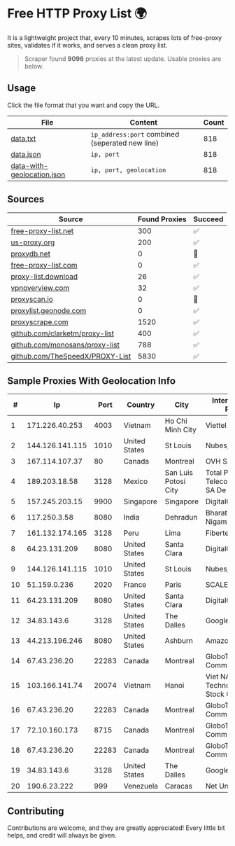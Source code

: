 
# Free HTTP Proxy List 🌍

It is a lightweight project that, every 10 minutes, scrapes lots of free-proxy sites, validates if it works, and serves a clean proxy list.


> Scraper found **9096** proxies at the latest update. Usable proxies are below.

## Usage

Click the file format that you want and copy the URL.


|File|Content|Count|
|----|-------|-----|
|[data.txt](https://raw.githubusercontent.com/themiralay/Proxy-List-World/master/data.txt)|`ip_address:port` combined (seperated new line)|818|
|[data.json](https://raw.githubusercontent.com/themiralay/Proxy-List-World/master/data.json)|`ip, port`|818|
|[data-with-geolocation.json](https://raw.githubusercontent.com/themiralay/Proxy-List-World/master/data-with-geolocation.json)|`ip, port, geolocation`|818|

## Sources

|Source|Found Proxies|Succeed|
|------|-------------|-------|
|[free-proxy-list.net](https://free-proxy-list.net)|300|✅|
|[us-proxy.org](https://www.us-proxy.org)|200|✅|
|[proxydb.net](http://proxydb.net)|0|🚫|
|[free-proxy-list.com](https://free-proxy-list.com/?page=&port=&type%5B%5D=http&type%5B%5D=https&up_time=0&search=Search)|0|✅|
|[proxy-list.download](https://www.proxy-list.download/HTTP)|26|✅|
|[vpnoverview.com](https://vpnoverview.com/privacy/anonymous-browsing/free-proxy-servers)|32|✅|
|[proxyscan.io](https://www.proxyscan.io)|0|🚫|
|[proxylist.geonode.com](https://proxylist.geonode.com/api/proxy-list?limit=300&page=1&sort_by=lastChecked&sort_type=desc&protocols=http,https)|0|✅|
|[proxyscrape.com](https://api.proxyscrape.com/v2/?request=displayproxies&protocol=http&timeout=10000&country=all&ssl=all&anonymity=all)|1520|✅|
|[github.com/clarketm/proxy-list](https://raw.githubusercontent.com/clarketm/proxy-list/master/proxy-list-raw.txt)|400|✅|
|[github.com/monosans/proxy-list](https://raw.githubusercontent.com/monosans/proxy-list/main/proxies/http.txt)|788|✅|
|[github.com/TheSpeedX/PROXY-List](https://raw.githubusercontent.com/TheSpeedX/PROXY-List/master/http.txt)|5830|✅|


## Sample Proxies With Geolocation Info

|#|Ip|Port|Country|City|Internet Service Provider|
|-|--|----|-------|----|-------------------------|
|1|171.226.40.253|4003|Vietnam|Ho Chi Minh City|Viettel Corporation|
|2|144.126.141.115|1010|United States|St Louis|Nubes, LLC|
|3|167.114.107.37|80|Canada|Montreal|OVH SAS|
|4|189.203.18.58|3128|Mexico|San Luis Potosí City|Total Play Telecomunicaciones SA De CV|
|5|157.245.203.15|9900|Singapore|Singapore|DigitalOcean, LLC|
|6|117.250.3.58|8080|India|Dehradun|Bharat Sanchar Nigam Ltd|
|7|161.132.174.165|3128|Peru|Lima|Fibertel Peru S.A.|
|8|64.23.131.209|8080|United States|Santa Clara|DigitalOcean, LLC|
|9|144.126.141.115|1010|United States|St Louis|Nubes, LLC|
|10|51.159.0.236|2020|France|Paris|SCALEWAY|
|11|64.23.131.209|8080|United States|Santa Clara|DigitalOcean, LLC|
|12|34.83.143.6|3128|United States|The Dalles|Google LLC|
|13|44.213.196.246|8080|United States|Ashburn|Amazon.com|
|14|67.43.236.20|22283|Canada|Montreal|GloboTech Communications|
|15|103.166.141.74|20074|Vietnam|Hanoi|Viet NAM Cloud Technology Joint Stock Company|
|16|67.43.236.20|22283|Canada|Montreal|GloboTech Communications|
|17|72.10.160.173|8715|Canada|Montreal|GloboTech Communications|
|18|67.43.236.20|22283|Canada|Montreal|GloboTech Communications|
|19|34.83.143.6|3128|United States|The Dalles|Google LLC|
|20|190.6.23.222|999|Venezuela|Caracas|Net Uno|



## Contributing

Contributions are welcome, and they are greatly appreciated! Every
little bit helps, and credit will always be given.

